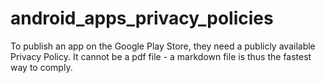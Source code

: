 # android_apps_privacy_policies

To publish an app on the Google Play Store, they need a publicly available Privacy Policy. It cannot be a pdf file - a markdown file is thus the fastest way to comply.
